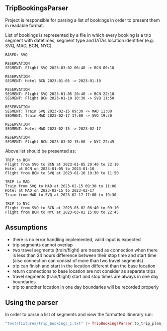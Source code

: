 ## TripBookingsParser
Project is responsible for parsing a list of bookings in order to present them
in readable format.

List of bookings is represented by a file in which every booking is a trip segment
with datetimes, segment type and IATAs location identifier (e.g. SVQ, MAD, BCN, NYC).

```
BASED: SVQ

RESERVATION
SEGMENT: Flight SVQ 2023-03-02 06:40 -> BCN 09:10

RESERVATION
SEGMENT: Hotel BCN 2023-01-05 -> 2023-01-10

RESERVATION
SEGMENT: Flight SVQ 2023-01-05 20:40 -> BCN 22:10
SEGMENT: Flight BCN 2023-01-10 10:30 -> SVQ 11:50

RESERVATION
SEGMENT: Train SVQ 2023-02-15 09:30 -> MAD 11:00
SEGMENT: Train MAD 2023-02-17 17:00 -> SVQ 19:30

RESERVATION
SEGMENT: Hotel MAD 2023-02-15 -> 2023-02-17

RESERVATION
SEGMENT: Flight BCN 2023-03-02 15:00 -> NYC 22:45
```

Above list should be presented as:
```
TRIP to BCN
Flight from SVQ to BCN at 2023-01-05 20:40 to 22:10
Hotel at BCN on 2023-01-05 to 2023-01-10
Flight from BCN to SVQ at 2023-01-10 10:30 to 11:50

TRIP to MAD
Train from SVQ to MAD at 2023-02-15 09:30 to 11:00
Hotel at MAD on 2023-02-15 to 2023-02-17
Train from MAD to SVQ at 2023-02-17 17:00 to 19:30

TRIP to NYC
Flight from SVQ to BCN at 2023-03-02 06:40 to 09:10
Flight from BCN to NYC at 2023-03-02 15:00 to 22:45
```

## Assumptions
- there is no error handling implemented, valid input is expected
- trip segments cannot overlap
- two travel segments (train/flight) are treated as connection
when there is less than 24 hours difference between their stop time and start time
(also connection can consist of more than two travel segments)
- trip can finish and start in the location different than the base location
- return connections to base location are not consider as separate trips
- travel segments (train/flight) start and stop times are always in one day boundaries
- trip to another location in one day boundaries will be recorded properly

## Using the parser
In order to parse a list of segments and view the formatted itinerary run:

```elixir
"test/fixtures/trip_bookings_1.txt" |> TripBookingsParser.to_trip_plan_format() |> IO.puts()
```
